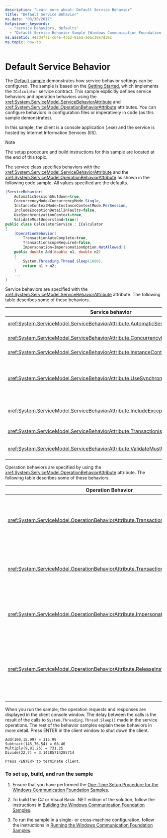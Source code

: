 ```yaml
---
description: "Learn more about: Default Service Behavior"
title: "Default Service Behavior"
ms.date: "03/30/2017"
helpviewer_keywords:
  - "service behaviors, defaults"
  - "Default Service Behavior Sample [Windows Communication Foundation]"
ms.assetid: 442d4f71-c64e-4c62-816a-a66c38e7d3ec
ms.topic: how-to
---
```

# Default Service Behavior

The [Default sample](https://github.com/dotnet/samples/tree/main/framework/wcf/Basic/Services/Behaviors/Default/CS) demonstrates how service behavior settings can be configured. The sample is based on the [Getting Started](getting-started-sample.md), which implements the `ICalculator` service contract. This sample explicitly defines service behaviors and operation behaviors using the <xref:System.ServiceModel.ServiceBehaviorAttribute> and <xref:System.ServiceModel.OperationBehaviorAttribute> attributes. You can configure behaviors in configuration files or imperatively in code (as this sample demonstrates).

In this sample, the client is a console application (.exe) and the service is hosted by Internet Information Services (IIS).

> [!NOTE]
> The setup procedure and build instructions for this sample are located at the end of this topic.

The service class specifies behaviors with the <xref:System.ServiceModel.ServiceBehaviorAttribute> and the <xref:System.ServiceModel.OperationBehaviorAttribute> as shown in the following code sample. All values specified are the defaults.

```csharp
[ServiceBehavior(
    AutomaticSessionShutdown=true,
    ConcurrencyMode=ConcurrencyMode.Single,
    InstanceContextMode=InstanceContextMode.PerSession,
    IncludeExceptionDetailInFaults=false,
    UseSynchronizationContext=true,
    ValidateMustUnderstand=true)]
public class CalculatorService : ICalculator
{
    [OperationBehavior(
        TransactionAutoComplete=true,
        TransactionScopeRequired=false,
        Impersonation=ImpersonationOption.NotAllowed)]
    public double Add(double n1, double n2)
    {
        System.Threading.Thread.Sleep(1600);
        return n1 + n2;
    }
    ...
}
```

Service behaviors are specified with the <xref:System.ServiceModel.ServiceBehaviorAttribute> attribute. The following table describes some of these behaviors.

|Service behavior|Description|
|----------------------|-----------------|
|<xref:System.ServiceModel.ServiceBehaviorAttribute.AutomaticSessionShutdown%2A>|Automatically shuts down a session at the client's request.|
|<xref:System.ServiceModel.ServiceBehaviorAttribute.ConcurrencyMode%2A>|Specifies the concurrency mode for each service instance.|
|<xref:System.ServiceModel.ServiceBehaviorAttribute.InstanceContextMode%2A>|Specifies the instance context mode.|
|<xref:System.ServiceModel.ServiceBehaviorAttribute.UseSynchronizationContext%2A>|Determines whether to use the provided synchronization context, if one is set. Use this when you want to control whether to use a `WindowsFormsSynchronizationContext` in Windows Forms applications.|
|<xref:System.ServiceModel.ServiceBehaviorAttribute.IncludeExceptionDetailInFaults%2A>|Determines whether general unhandled execution exceptions are to be converted into a `Fault<string>` and sent as a fault message.|
|<xref:System.ServiceModel.ServiceBehaviorAttribute.TransactionIsolationLevel%2A>|Specifies the isolation level for transactions.|
|<xref:System.ServiceModel.ServiceBehaviorAttribute.ValidateMustUnderstand%2A>|Determines whether unexpected message headers cause an error condition.|

Operation behaviors are specified by using the <xref:System.ServiceModel.OperationBehaviorAttribute> attribute. The following table describes some of these behaviors.

|Operation Behavior|Description|
|------------------------|-----------------|
|<xref:System.ServiceModel.OperationBehaviorAttribute.TransactionAutoComplete%2A>|Determines whether service operation completion commits the current transaction.|
|<xref:System.ServiceModel.OperationBehaviorAttribute.TransactionScopeRequired%2A>|Determines whether the service operation enlists in a client-flowed transaction.|
|<xref:System.ServiceModel.OperationBehaviorAttribute.Impersonation%2A>|Determines whether the service operation impersonates the caller's identity.|
|<xref:System.ServiceModel.OperationBehaviorAttribute.ReleaseInstanceMode%2A>|Determines whether service instances are recycled at the start or end of the service operation call.|

When you run the sample, the operation requests and responses are displayed in the client console window. The delay between the calls is the result of the calls to `System.Threading.Thread.Sleep()` made in the service operations. The rest of the behavior samples explain these behaviors in more detail. Press ENTER in the client window to shut down the client.

```console
Add(100,15.99) = 115.99
Subtract(145,76.54) = 68.46
Multiply(9,81.25) = 731.25
Divide(22,7) = 3.14285714285714

Press <ENTER> to terminate client.
```

### To set up, build, and run the sample

1. Ensure that you have performed the [One-Time Setup Procedure for the Windows Communication Foundation Samples](one-time-setup-procedure-for-the-wcf-samples.md).

2. To build the C# or Visual Basic .NET edition of the solution, follow the instructions in [Building the Windows Communication Foundation Samples](building-the-samples.md).

3. To run the sample in a single- or cross-machine configuration, follow the instructions in [Running the Windows Communication Foundation Samples](running-the-samples.md).

